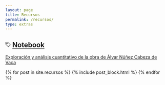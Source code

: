 ```yaml
---
layout: page
title: Recursos
permalink: /recursos/
type: extras
---
```



<!-- Recursos -->
<div class="container mx-auto px-2">
  <div class="py-1 mb-0 prose">
   <h2 class="izquierda">
      <svg class="bi bi-tag" width="0.8em" height="0.8em" viewBox="0 0 16 16" fill="currentColor" xmlns="http://www.w3.org/2000/svg">
        <path fill-rule="evenodd" d="M.5 2A1.5 1.5 0 0 1 2 .5h4.586a1.5 1.5 0 0 1 1.06.44l7 7a1.5 1.5 0 0 1 0 2.12l-4.585 4.586a1.5 1.5 0 0 1-2.122 0l-7-7A1.5 1.5 0 0 1 .5 6.586V2zM2 1.5a.5.5 0 0 0-.5.5v4.586a.5.5 0 0 0 .146.353l7 7a.5.5 0 0 0 .708 0l4.585-4.585a.5.5 0 0 0 0-.708l-7-7a.5.5 0 0 0-.353-.146H2z"/>
        <path fill-rule="evenodd" d="M2.5 4.5a2 2 0 1 1 4 0 2 2 0 0 1-4 0zm2-1a1 1 0 1 0 0 2 1 1 0 0 0 0-2z"/>
      </svg> <a class="no-underline" title="Análisis textual estadístico" href="https://mybinder.org/v2/gh/rominicky/comentarios-cabeza-de-vaca/daeaf235489abcf42d0ba9addfd51e1d4c630e50?urlpath=lab%2Ftree%2Fassets%2Fnotebook%2Fexploracion_textual.ipynb" target="_blank">Notebook</a>
  </h2>
  <a class="h3 lh-condensed" href="notehttps://mybinder.org/v2/gh/rominicky/comentarios-cabeza-de-vaca/daeaf235489abcf42d0ba9addfd51e1d4c630e50?urlpath=lab%2Ftree%2Fassets%2Fnotebook%2Fexploracion_textual.ipynbbook" target="_blank"><p>Exploración y análisis cuantitativo de la obra de Álvar Núñez Cabeza de Vaca</p></a></div>

  {% for post in site.recursos %}
    {% include post_block.html %}
  {% endfor %}

</div><!-- End Recursos -->

